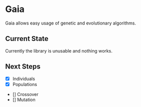 # Gaia

Gaia allows easy usage of genetic and evolutionary algorithms.

## Current State

Currently the library is unusable and nothing works.

## Next Steps

- [X] Individuals
- [X] Populations
- [] Crossover
- [] Mutation
